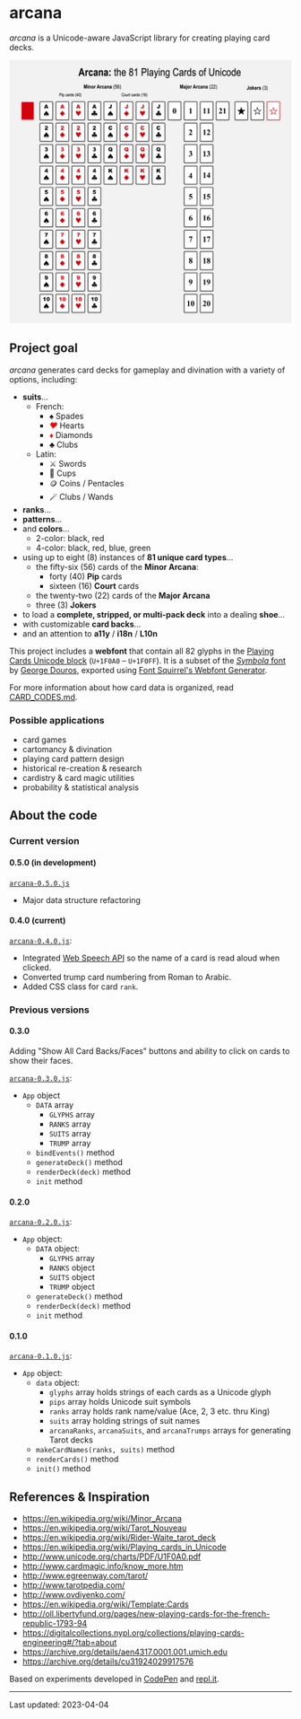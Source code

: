 # arcana

_arcana_ is a Unicode-aware JavaScript library for creating playing card decks.

![Arcana: the 81 Plaing Cards of Unicode](images/arcana-81-cards.png)

## Project goal

_arcana_ generates card decks for gameplay and divination with a variety of options, including:

* **suits**…
  * French:
    * <i style="color:black;">♠</i> Spades
    * <i style="color:red;">♥</i> Hearts
    * <i style="color:red;">♦</i> Diamonds
    * <i style="color:black;">♣</i> Clubs
  * Latin:
    * ⚔️ Swords
    * 🍷 Cups
    * 🪙 Coins / Pentacles
    * 🪄 Clubs / Wands
* **ranks**…
* **patterns**…
* and **colors**…
  * 2-color: black, red
  * 4-color: black, red, blue, green
* using up to eight (8) instances of **81 unique card types**…
  * the fifty-six (56) cards of the **Minor Arcana**:
    * forty (40) **Pip** cards
    * sixteen (16) **Court** cards
  * the twenty-two (22) cards of the **Major Arcana**
  * three (3) **Jokers**
* to load a **complete, stripped, or multi-pack deck** into a dealing **shoe**…
* with customizable **card backs**…
* and an attention to **a11y** / **i18n** / **L10n**

This project includes a **webfont** that contain all 82 glyphs in the [Playing Cards Unicode block](https://en.wikipedia.org/wiki/Playing_Cards_(Unicode_block)) (`U+1F0A0` – `U+1F0FF`). It is a subset of the [_Symbola_ font](https://fontlibrary.org/en/font/symbola) by [George Douros](https://dn-works.com/ufas/), exported using [Font Squirrel's Webfont Generator](https://www.fontsquirrel.com/tools/webfont-generator).

For more information about how card data is organized, read [CARD_CODES.md](CARD_CODES.md).
### Possible applications

* card games
* cartomancy & divination
* playing card pattern design
* historical re-creation & research
* cardistry & card magic utilities
* probability & statistical analysis

## About the code

### Current version

#### 0.5.0 (in development)

[`arcana-0.5.0.js`](scripts/arcana-0.5.0.js)

* Major data structure refactoring

#### 0.4.0 (current)

[`arcana-0.4.0.js`](scripts/arcana-0.4.0.js):

* Integrated [Web Speech API](https://github.com/mdn/web-speech-api) so the name of a card is read aloud when clicked.
* Converted trump card numbering from Roman to Arabic.
* Added CSS class for card `rank`.

### Previous versions

#### 0.3.0

Adding "Show All Card Backs/Faces" buttons and ability to click on cards to show their faces.

[`arcana-0.3.0.js`](scripts/arcana-0.3.0.js):

* `App` object
  * `DATA` array
    * `GLYPHS` array
    * `RANKS` array
    * `SUITS` array
    * `TRUMP` array
  * `bindEvents()` method
  * `generateDeck()` method
  * `renderDeck(deck)` method
  * `init` method

#### 0.2.0

[`arcana-0.2.0.js`](scripts/arcana-0.2.0.js):

* `App` object:
  * `DATA` object:
    * `GLYPHS` array
    * `RANKS` object
    * `SUITS` object
    * `TRUMP` object
  * `generateDeck()` method
  * `renderDeck(deck)` method
  * `init` method

#### 0.1.0

[`arcana-0.1.0.js`](scripts/arcana-0.1.0.js):

* `App` object:
  * `data` object:
    * `glyphs` array holds strings of each cards as a Unicode glyph
    * `pips` array holds Unicode suit symbols
    * `ranks` array holds rank name/value (Ace, 2, 3 etc. thru King)
    * `suits` array holding strings of suit names
    * `arcanaRanks`, `arcanaSuits`, and `arcanaTrumps` arrays for generating Tarot decks
  * `makeCardNames(ranks, suits)` method
  * `renderCards()` method
  * `init()` method

## References & Inspiration

* <https://en.wikipedia.org/wiki/Minor_Arcana>
* <https://en.wikipedia.org/wiki/Tarot_Nouveau>
* <https://en.wikipedia.org/wiki/Rider-Waite_tarot_deck>
* <https://en.wikipedia.org/wiki/Playing_cards_in_Unicode>
* <http://www.unicode.org/charts/PDF/U1F0A0.pdf>
* <http://www.cardmagic.info/know_more.htm>
* <http://www.egreenway.com/tarot/>
* <http://www.tarotpedia.com/>
* <http://www.ovdiyenko.com/>
* <https://en.wikipedia.org/wiki/Template:Cards>
* <http://oll.libertyfund.org/pages/new-playing-cards-for-the-french-republic-1793-94>
* <https://digitalcollections.nypl.org/collections/playing-cards-engineering#/?tab=about>
* <https://archive.org/details/aen4317.0001.001.umich.edu>
* <https://archive.org/details/cu31924029917576>

Based on experiments developed in [CodePen](https://codepen.io/ogab/pen/peXpqW) and [repl.it](https://repl.it/HBzu/110).

-----

Last updated: 2023-04-04
